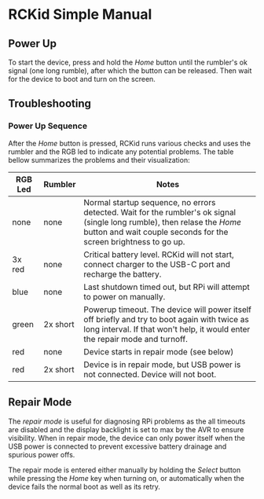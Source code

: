 # RCKid Simple Manual

## Power Up 

To start the device, press and hold the _Home_ button until the rumbler's ok signal (one long rumble), after which the button can be released. Then wait for the device to boot and turn on the screen. 




## Troubleshooting

### Power Up Sequence

After the _Home_ button is pressed, RCKid runs various checks and uses the rumbler and the RGB led to indicate any potential problems. The table bellow summarizes the problems and their visualization: 

RGB Led    | Rumbler   | Notes
-----------|-----------|--------
none       | none      | Normal startup sequence, no errors detected. Wait for the rumbler's ok signal (single long rumble), then relase the _Home_ button and wait couple seconds for the screen brightness to go up. 
3x red     | none      | Critical battery level. RCKid will not start, connect charger to the USB-C port and recharge the battery. 
blue       | none      | Last shutdown timed out, but RPi will attempt to power on manually.
green      | 2x short  | Powerup timeout. The device will power itself off briefly and try to boot again with twice as long interval. If that won't help, it would enter the repair mode and turnoff.
red        | none      | Device starts in repair mode (see below)
red        | 2x short  | Device is in repair mode, but USB power is not connected. Device will not boot. 

## Repair Mode

The _repair mode_ is useful for diagnosing RPi problems as the all timeouts are disabled and the display backlight is set to max by the AVR to ensure visibility. When in repair mode, the device can only power itself when the USB power is connected to prevent excessive battery drainage and spurious power offs. 

The repair mode is entered either manually by holding the _Select_ button while pressing the _Home_ key when turning on, or automatically when the device fails the normal boot as well as its retry. 
